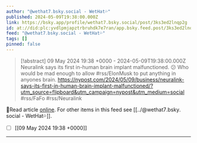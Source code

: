 ```yaml
---
author: "@wethat7․bsky․social - WetHat💦"
published: 2024-05-09T19:38:00.000Z
link: https://bsky.app/profile/wethat7.bsky.social/post/3ks3ed2lnqp2g
id: at://did:plc:yvdlpmjapztrbruhdk7e7ran/app.bsky.feed.post/3ks3ed2lnqp2g
feed: "@wethat7․bsky․social - WetHat💦"
tags: []
pinned: false
---
```

> [!abstract] 09 May 2024 19:38 +0000 - 2024-05-09T19:38:00.000Z
> Neuralink says its first in-human brain implant malfunctioned. 😕 Who would be mad enough to allow #rss/ElonMusk to put anything in anyones brain. https://nypost.com/2024/05/09/business/neuralink-says-its-first-in-human-brain-implant-malfunctioned/?utm_source=flipboard&utm_campaign=nypost&utm_medium=social #rss/FaFo #rss/Neuralink

🔗Read article [online](https://bsky.app/profile/wethat7.bsky.social/post/3ks3ed2lnqp2g). For other items in this feed see [[../@wethat7․bsky․social - WetHat💦]].

- [ ] [[09 May 2024 19꞉38 +0000]]
- - -

